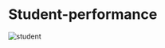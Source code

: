 # Student-performance
![student](https://github.com/user-attachments/assets/d1bd1792-87c1-4612-b938-09b0a860fff6)
